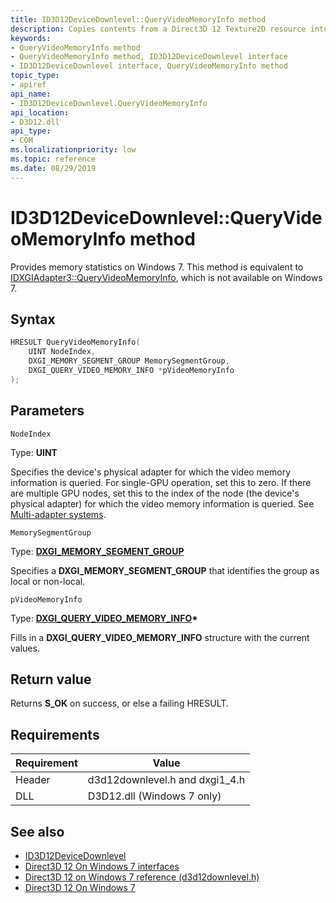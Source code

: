 ```yaml
---
title: ID3D12DeviceDownlevel::QueryVideoMemoryInfo method
description: Copies contents from a Direct3D 12 Texture2D resource into a window. | ID3D12DeviceDownlevel::QueryVideoMemoryInfo method
keywords:
- QueryVideoMemoryInfo method
- QueryVideoMemoryInfo method, ID3D12DeviceDownlevel interface
- ID3D12DeviceDownlevel interface, QueryVideoMemoryInfo method
topic_type:
- apiref
api_name:
- ID3D12DeviceDownlevel.QueryVideoMemoryInfo
api_location:
- D3D12.dll
api_type:
- COM
ms.localizationpriority: low
ms.topic: reference
ms.date: 08/29/2019
---
```


# ID3D12DeviceDownlevel::QueryVideoMemoryInfo method

Provides memory statistics on Windows 7. This method is equivalent to [IDXGIAdapter3::QueryVideoMemoryInfo](/windows/win32/api/dxgi1_4/nf-dxgi1_4-idxgiadapter3-queryvideomemoryinfo), which is not available on Windows 7.

## Syntax

```cpp
HRESULT QueryVideoMemoryInfo( 
    UINT NodeIndex,
    DXGI_MEMORY_SEGMENT_GROUP MemorySegmentGroup,
    DXGI_QUERY_VIDEO_MEMORY_INFO *pVideoMemoryInfo
);
```

## Parameters

`NodeIndex`

Type: **UINT**

Specifies the device's physical adapter for which the video memory information is queried. For single-GPU operation, set this to zero. If there are multiple GPU nodes, set this to the index of the node (the device's physical adapter) for which the video memory information is queried. See [Multi-adapter systems](multi-engine.md).

`MemorySegmentGroup`

Type: **[DXGI_MEMORY_SEGMENT_GROUP](/windows/win32/api/dxgi1_4/ne-dxgi1_4-dxgi_memory_segment_group)**

Specifies a **DXGI_MEMORY_SEGMENT_GROUP** that identifies the group as local or non-local.

`pVideoMemoryInfo`

Type: **[DXGI_QUERY_VIDEO_MEMORY_INFO](/windows/win32/api/dxgi1_4/ns-dxgi1_4-dxgi_query_video_memory_info)\***

Fills in a **DXGI_QUERY_VIDEO_MEMORY_INFO** structure with the current values.

## Return value

Returns **S_OK** on success, or else a failing HRESULT.

## Requirements

| Requirement | Value |
|--------|------------------|
| Header | d3d12downlevel.h and dxgi1_4.h |
| DLL    | D3D12.dll (Windows 7 only) |

## See also
* [ID3D12DeviceDownlevel](id3d12devicedownlevel.md)
* [Direct3D 12 On Windows 7 interfaces](direct3d-12on7-interfaces.md)
* [Direct3D 12 on Windows 7 reference (d3d12downlevel.h)](direct3d-12on7-reference.md)
* [Direct3D 12 On Windows 7](https://devblogs.microsoft.com/directx/porting-directx-12-games-to-windows-7/)
